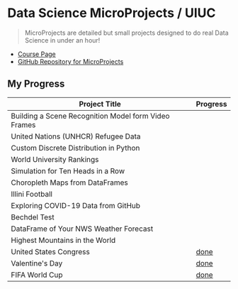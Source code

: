 # Data Science MicroProjects / UIUC

> MicroProjects are detailed but small projects designed to do real Data Science in under an hour!

* [Course Page](https://discovery.cs.illinois.edu/microproject/)
* [GitHub Repository for MicroProjects](https://github.com/dsdiscovery/microprojects)

## My Progress

| Project Title                                        | Progress                                                                      |
| ---------------------------------------------------- | ----------------------------------------------------------------------------- |
| Building a Scene Recognition Model form Video Frames |                                                                               |
| United Nations (UNHCR) Refugee Data                  |                                                                               |
| Custom Discrete Distribution in Python               |                                                                               |
| World University Rankings                            |                                                                               |
| Simulation for Ten Heads in a Row                    |                                                                               |
| Choropleth Maps from DataFrames                      |                                                                               |
| Illini Football                                      |                                                                               |
| Exploring COVID-19 Data from GitHub                  |                                                                               |
| Bechdel Test                                         |                                                                               |
| DataFrame of Your NWS Weather Forecast               |                                                                               |
| Highest Mountains in the World                       |                                                                               |
| United States Congress                               | [done](./microproject-us-congress/microproject-us-congress.ipynb)             |
| Valentine's Day                                      | [done](./09-microproject-valentines-day/09-microproject-valentines-day.ipynb) |
| FIFA World Cup                                       | [done](./08-microproject-FIFA-world-cup/08-microproject-FIFA-world-cup.ipynb) |
